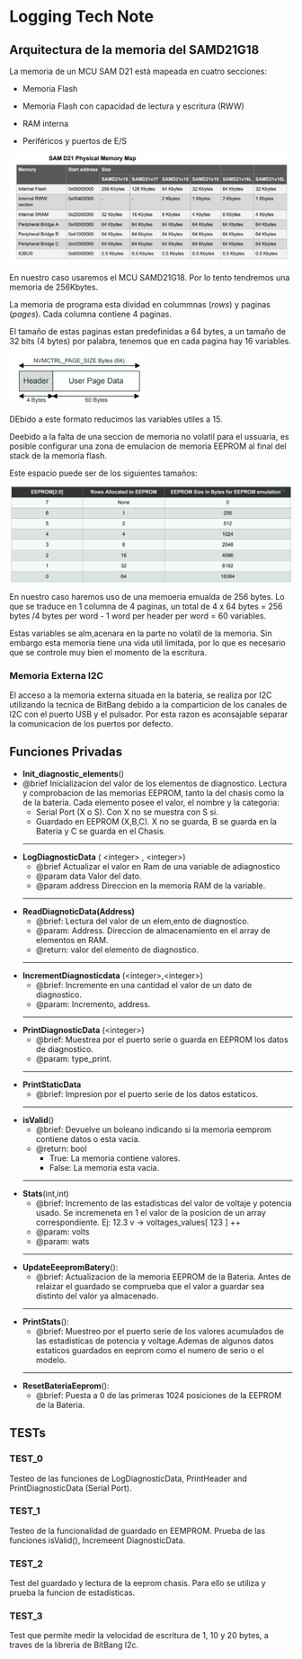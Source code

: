 # Logging Tech Note

## Arquitectura de la memoria del SAMD21G18

La memoria de un MCU SAM D21 está mapeada en cuatro secciones:

* Memoria Flash

* Memoria Flash con capacidad de lectura y escritura (RWW)

* RAM interna

* Periféricos y puertos de E/S

!["IMAGE NOT FOUND"](.Images/arq-samd21.jpg)

En nuestro caso usaremos el MCU SAMD21G18. Por lo tento tendremos una memoria de 256Kbytes.

La memoria de programa esta dividad en colummnas (*rows*) y paginas (*pages*). Cada columna contiene 4 paginas.

El tamaño de estas paginas estan predefinidas a 64 bytes, a un tamaño de 32 bits (4 bytes) por palabra, tenemos que en cada pagina hay 16 variables.

!["IMAGE NOT FOUND"](.Images/page.form.jpg)

DEbido a este formato reducimos las variables utiles a 15.

Deebido a la falta de una seccion de memoria no volatil para el ussuaria, es posible configurar una zona de emulacion de memoria EEPROM al final del stack de la memoria flash.

Este espacio puede ser de los siguientes tamaños:

!["IMAGE NOT FOUND"](.Images/eepromsizes.jpg)

En nuestro caso haremos uso de una memoeria emualda de 256 bytes. Lo que se traduce en 1 columna de 4 paginas, un total de 4 x 64 bytes = 256 bytes /4 bytes per word - 1 word per header per word = 60 variables.

Estas variables se alm,acenara en la parte no volatil de la memoria. Sin embargo esta memoria tiene una vida util limitada, por lo que es necesario que se controle muy bien el momento de la escritura.

### Memoria Externa I2C

El acceso a la memoria externa situada en la bateria, se realiza por I2C utilizando la tecnica de BitBang debido a la comparticion de los canales de I2C con el puerto USB y el pulsador. Por esta razon es aconsajable separar la comunicacion de los puertos por defecto.

## Funciones Privadas

* **Init_diagnostic_elements**()
* @brief Inicializacion del valor de los elementos de diagnostico. Lectura y comprobacion de las memorias EEPROM, tanto la del chasis como la de la bateria.
  Cada elemento posee el valor, el nombre y la categoria:
  * Serial Port (X o S). Con X no se muestra con S si.
  * Guardado en EEPROM (X,B,C). X no se guarda, B se guarda en la Bateria y C se guarda en el Chasis.
  ---
* **LogDiagnosticData** ( <integer\> , <integer\>)
  * @brief Actualizar el valor en Ram de una variable de adiagnostico
  * @param data Valor del dato.
  * @param address Direccion en la memoria RAM de la variable.
  ---
* **ReadDiagnoticData(Address)**
  * @brief: Lectura del valor de un elem,ento de diagnostico.
  * @param: Address. Direccion de almacenamiento en el array de elementos en RAM.
  * @return:  valor del elemento de diagnostico.
  ---
* **IncrementDiagnosticdata** (<integer\>,<integer\>)
  * @brief: Incremente en una cantidad el valor de un dato de diagnostico.
  * @param: Incremento, address.
  ---
* **PrintDiagnosticData** (<integer\>)
  * @brief: Muestrea por el puerto serie o guarda en EEPROM los datos de diagnostico.
  * @param: type_print.
  ---
* **PrintStaticData**
  * @brief: Impresion por el puerto serie de los datos estaticos.
  ---
* **isValid**()
  * @brief: Devuelve un boleano indicando si la memoria eemprom contiene datos o esta vacia.
  * @return: bool
    * True: La memoria contiene valores.
    * False: La memoria esta vacia.
  ---
* **Stats**(int,int)
  * @brief: Incremento de las estadisticas del valor de voltaje y potencia usado. Se incremeneta en 1 el valor de la posicion de un array correspondiente. Ej: 12.3 v -> voltages_values[ 123 ] ++
  * @param: volts
  * @param: wats
  ---
* **UpdateEeepromBatery**():
  * @brief:  Actualizacion de la memoria EEPROM de la Bateria. Antes de relaizar el guardado se comprueba que el valor a guardar sea distinto del valor ya almacenado.
  ---
* **PrintStats**():
  * @brief: Muestreo por el puerto serie de los valores acumulados de las estadisticas de potencia y voltage.Ademas de algunos datos estaticos guardados en eeprom como el numero de serio o el modelo.
  ---
* **ResetBateriaEeprom**():
  * @brief: Puesta a 0 de las primeras 1024 posiciones de la EEPROM de la Bateria.

## TESTs

### TEST_0

Testeo de las funciones de LogDiagnosticData, PrintHeader and PrintDiagnosticData (Serial Port).

### TEST_1

Testeo de la funcionalidad de guardado en EEMPROM. Prueba de las funciones isValid(), Incremeent DiagnosticData.

### TEST_2

Test del guardado y lectura de la eeprom chasis. Para ello se utiliza y prueba la funcion de estadisticas.

### TEST_3

Test que permite medir la velocidad de escritura de 1, 10 y 20 bytes, a traves de la libreria de BitBang I2c.
